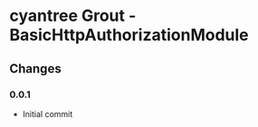 cyantree Grout - BasicHttpAuthorizationModule
=============================================

Changes
-------

### 0.0.1

-   Initial commit

